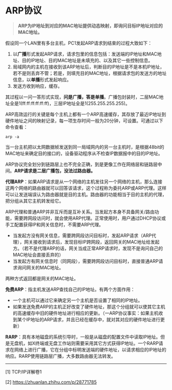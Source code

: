 # ARP协议

>  **ARP为IP地址到对应的MAC地址提供动态映射，即询问目标IP地址对应的MAC地址。**

假设同一个LAN里有多台主机，PC1发起ARP请求到结束的过程大致如下：

1. 以**广播**形式发起ARP请求，请求包里的信息包括：发送端的IP地址和MAC地址、目的IP地址、目的MAC地址是未填充的、以及其它一些控制信息。
2. 局域网内的主机在接收到该ARP地址后，判断目的IP地址是不是本机IP地址，若不是则丢弃不管；若是，则填充目的MAC地址，根据请求包的发送方的地址信息，以**单播**形式发起响应。
3. 发送方收到响应，缓存。

其过程以一问一答形式实现，**问是广播，答是单播**。广播包封装时，二层MAC地址全是1(ff:ff:ff:ff:ff:ff)，三层IP地址全是1(255.255.255.255)。

ARP高效运行的关键是每个主机上都有一个ARP高速缓存，其存放了最近IP地址到硬件地址之间的映射记录，每一项生存时间一般为20分钟，可设置。可通过以下命令查看：

```shell
arp -a
```

当一台主机把以太网数据帧发送到同一局域网内的另一台主机时，是根据48bit的MAC地址来确定目的接口的，设备驱动程序从不检查IP数据报中的目的IP地址。

ARP协议完全划分到链路层上也不完全正确，到是更像工作在网络层和链路层中间。**ARP请求是二层广播包，没法过路由器。**

**代理ARP**：如果ARP请求是从一个网络的主机发往另一个网络的主机，那么连接这两个网络的路由器就可以回答该请求，这个过程称为委托ARP或ARP代理。这样可以让发送端误认为路由器就是目的主机。路由器的功能相当于目的主机的代理，把分组从其它主机转发给它。

ARP代理和普通ARP并非互斥而是互补关系。当发起方本身不具备网关/路由功能，需要跨网段访问时，就会使用ARP代理。正常使用时，用户通过DHCP协议或手工配置获得IP和网关信息时，不需要ARP代理。

* 当发起方没有网关信息，需要跨网段访问目标时，发起ARP请求（ARP代理），网关接收到请求后，发现目标IP跨网段，返回网关的MAC地址给发起方。（若不是代理ARP的话，网关当成正常ARP请求时，发现不是询问自己的MAC地址会直接丢弃的）
* 当发起方有网关信息时（同网段），需要跨网段访问目标时，直接普通ARP请求询问网关的MAC地址。

两种方式返回都是网关的MAC地址。

**免费ARP**：指主机发送ARP查找自己的IP地址。有两个方面作用：

* 一个主机可以通过它来确定另一个主机是否设置了相同的IP地址。
* 如果发送免费ARP的主机正好改变了硬件地址，那这个分组就可以使其它主机的高速缓存中旧的硬件地址进行相应的更新。（一ARP协议事实：如果主机收到某个IP地址的ARP请求，并且已经在缓存中，就对其对应的硬件地址进行更新）

**RARP**：具有本地磁盘的系统引导时，一般是从磁盘的配置文件中读取IP地址。但是无盘机，如X终端或无盘工作站则需要采用其它方式获得IP地址。一个RARP请求在网络上进行广播，它在分组中标明发送端的硬件地址，以请求相应的IP地址的响应。RARP使用链路层广播，大多数路由器无法转发。

***

[1] TCP/IP详解卷1

[2] https://zhuanlan.zhihu.com/p/28771785
